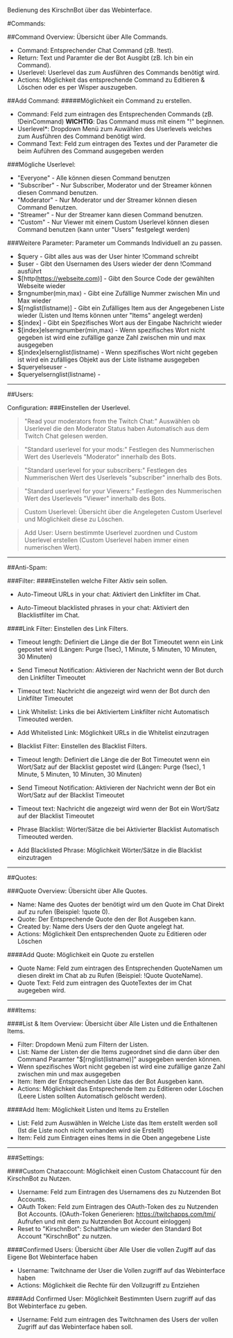 Bedienung des KirschnBot über das Webinterface.

#Commands:
	
##Command Overview:
Übersicht über Alle Commands.	

- Command:	Entsprechender Chat Command (zB. !test).
-  Return:		Text und Paramter die der Bot Ausgibt (zB. Ich bin ein Command).
-  Userlevel:	Userlevel das zum Ausführen des Commands benötigt wird.
-  Actions:	 Möglichkeit das entsprechende Command zu Editieren & Löschen oder es per Wisper auszugeben.


##Add Command:
#####Möglichkeit ein Command zu erstellen.
	
-  Command:		Feld zum eintragen des Entsprechenden Commands (zB. !DeinCommand) <b>WICHTIG</b>: Das Command muss mit einem "!" beginnen.
-  Userlevel*:		Dropdown Menü zum Auwählen des Userlevels welches zum Ausführen des Command benötigt wird.
-  Command Text:	Feld zum eintragen des Textes und der Parameter die beim Auführen des Command ausgegeben werden
		

###Mögliche Userlevel:

- "Everyone"		- Alle können diesen Command benutzen
- "Subscriber"	- Nur Subscriber, Moderator und der Streamer können diesen Command benutzen.
- "Moderator"		- Nur Moderator und der Streamer können diesen Command Benutzen.
- "Streamer"		- Nur der Streamer kann diesen Command benutzen.
- "Custom"		- Nur Viewer mit einem Custom Userlevel können diesen Command benutzen (kann unter "Users" festgelegt werden)
			
			
###Weitere Parameter:
Parameter um Commands Individuell an zu passen.
	
- $query - 
  Gibt alles aus was der User hinter !Command schreibt
- $user - 
  Gibt den Usernamen des Users wieder der denn !Command ausführt
- $[http(https://webseite.com)] - 
  Gibt den Source Code der gewählten Webseite wieder
- $rngnumber(min,max) - 
  Gibt eine Zufällige Nummer zwischen Min und Max wieder
- $[rnglist(listname)] - 
  Gibt ein Zufälliges Item aus der Angegebenen Liste wieder (Listen und Items können unter "Items" angelegt werden)
- $[index] - 
  Gibt ein Spezifisches Wort aus der Eingabe Nachricht wieder
- $[index]elserngnumber(min,max) - 
  Wenn spezifisches Wort nicht gegeben ist wird eine zufällige ganze Zahl zwischen min und max ausgegeben
- $[index]elsernglist(listname) - 
  Wenn spezifisches Wort nicht gegeben ist wird ein zufälliges Objekt aus der Liste listname ausgegeben     
- $queryelseuser - 
- $queryelsernglist(listname) - 
	
		
<hr>

##Users:

Configuration:
###Einstellen der Userlevel.
	
> "Read your moderators from the Twitch Chat:"
> Auswählen ob Userlevel die den Moderator Status haben Automatisch aus dem Twitch Chat gelesen werden.

> "Standard userlevel for your mods:"
> Festlegen des Nummerischen Wert des Userlevels "Moderator" innerhalb des Bots.

> "Standard userlevel for your subscribers:"
> Festlegen des Nummerischen Wert des Userlevels "subscriber" innerhalb des Bots.

> "Standard userlevel for your Viewers:"
> Festlegen des Nummerischen Wert des Userlevels "Viewer" innerhalb des Bots.
		
> Custom Userlevel:
> Übersicht über die Angelegeten Custom Userlevel und Möglichkeit diese zu Löschen.
				
> Add User:
> Usern bestimmte Userlevel zuordnen und Custom Userlevel erstellen (Custom Userlevel haben immer einen numerischen Wert).
		
		
<hr>

##Anti-Spam:

###Filter:
####Einstellen welche Filter Aktiv sein sollen.

- Auto-Timeout URLs in your chat:
 Aktiviert den Linkfilter im Chat.

-  Auto-Timeout blacklisted phrases in your chat:
 Aktiviert den Blacklistfilter im Chat.
		
		
####Link Filter:
 Einstellen des Link Filters.
	
- Timeout length:
		Definiert die Länge die der Bot Timeoutet wenn ein Link gepostet wird
		(Längen: Purge (1sec), 1 Minute, 5 Minuten, 10 Minuten, 30 Minuten)
		
- Send Timeout Notification:
		Aktivieren der Nachricht wenn der Bot durch den Linkfilter Timeoutet
		
- Timeout text:
		Nachricht die angezeigt wird wenn der Bot durch den Linkfilter Timeoutet
		
		
- Link Whitelist:
	Links die bei Aktiviertem Linkfilter nicht Automatisch Timeouted werden.
	
	
- Add Whitelisted Link:
	Möglichkeit URLs in die Whitelist einzutragen
	
	
- Blacklist Filter:
	Einstellen des Blacklist Filters.
	
- Timeout length:
		Definiert die Länge die der Bot Timeoutet wenn ein Wort/Satz auf der Blacklist gepostet wird
		(Längen: Purge (1sec), 1 Minute, 5 Minuten, 10 Minuten, 30 Minuten)
		
- Send Timeout Notification:
		Aktivieren der Nachricht wenn der Bot ein Wort/Satz auf der Blacklist Timeoutet
		
- Timeout text:
		Nachricht die angezeigt wird wenn der Bot ein Wort/Satz auf der Blacklist Timeoutet
		
		
- Phrase Blacklist:
	Wörter/Sätze die bei Aktivierter Blacklist Automatisch Timeouted werden.
	
	
- Add Blacklisted Phrase:
	Möglichkeit Wörter/Sätze in die Blacklist einzutragen
		
		
<hr>
##Quotes:

###Quote Overview:
Übersicht über Alle Quotes.
	
- Name:		Name des Quotes der benötigt wird um den Quote im Chat Direkt auf zu rufen (Beispiel: !quote 0).
- Quote:		Der Entsprechende Quote den der Bot Ausgeben kann.
- Created by:	Name ders Users der den Quote angelegt hat.
- Actions:	Möglichkeit Den entsprechenden Quote zu Editieren oder Löschen
		
		
####Add Quote:
Möglichkeit ein Quote zu erstellen

- Quote Name:	Feld zum eintragen des Entsprechenden QuoteNamen um diesen direkt im Chat ab zu Rufen (Beispiel: !Quote QuoteName).
- Quote Text:	Feld zum eintragen des QuoteTextes der im Chat augegeben wird.

<hr>
###Items:

####List & Item Overview:
Übersicht über Alle Listen und die Enthaltenen Items.
	
- Filter:  Dropdown Menü zum Filtern der Listen.
- List:	 Name der Listen der die Items zugeordnet sind die dann über den Command Paramter "$[rnglist(listname)]" ausgegeben werden können.
- Wenn spezifisches Wort nicht gegeben ist wird eine zufällige ganze Zahl zwischen min und max ausgegeben
- Item:	 Item der Entsprechenden Liste das der Bot Ausgeben kann.
- Actions: Möglichkeit das Entsprechende Item zu Editieren oder Löschen (Leere Listen sollten Automatisch gelöscht werden).
		
		
####Add Item:
Möglichkeit Listen und Items zu Erstellen

- List:	Feld zum Auswählen in Welche Liste das Item erstellt werden soll
				(Ist die Liste noch nicht vorhanden wird sie Erstellt)
- Item:	Feld zum Eintragen eines Items in die Oben angegebene Liste
		
		
<hr>
###Settings:

####Custom Chataccount:
Möglichkeit einen Custom Chataccount für den KirschnBot zu Nutzen.
	
- Username:	 Feld zum Eintragen des Usernamens des zu Nutzenden Bot Accounts.
- OAuth Token: Feld zum Eintragen des OAuth-Token des zu Nutzenden Bot Accounts.
(OAuth-Token Generieren: https://twitchapps.com/tmi/ Aufrufen und mit dem zu Nutzenden Bot Account einloggen)
- Reset to "KirschnBot":	Schaltfläche um wieder den Standard Bot Account "KirschnBot" zu nutzen.
		
		
####Confirmed Users:
Übersicht über Alle User die vollen Zugiff auf das Eigene Bot Webinterface haben
	
- Username:	 Twitchname der User die Vollen zugriff auf das Webinterface haben
- Actions:	 Möglichkeit die Rechte für den Vollzugriff zu Entziehen
	
	
####Add Confirmed User:
Möglichkeit Bestimmten Usern zugriff auf das Bot Webinterface zu geben.
	
- Username:	 Feld zum eintragen des Twitchnamen des Users der vollen Zugriff auf das Webinterface haben soll.
